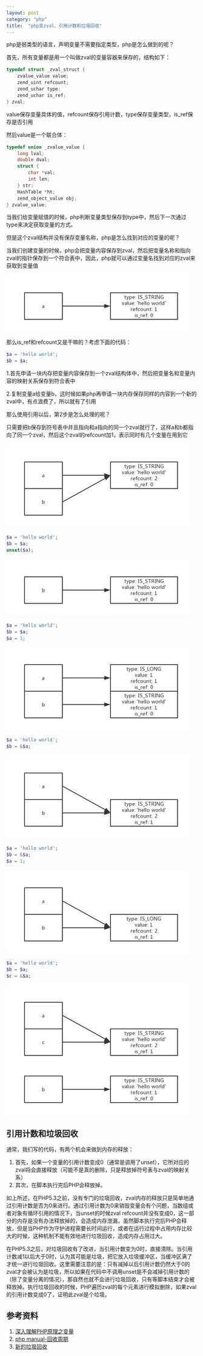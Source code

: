 ```yaml
---
layout: post
category: "php"
title:  "php变zval、引用计数和垃圾回收"
---
```


php是弱类型的语言，声明变量不需要指定类型，php是怎么做到的呢？

首先，所有变量都是用一个叫做zval的变量容器来保存的，结构如下：

```c
typedef struct _zval_struct {
    zvalue_value value;
    zend_uint refcount;
    zend_uchar type;
    zend_uchar is_ref;
} zval;
```

value保存变量具体的值，refcount保存引用计数，type保存变量类型，is_ref保存是否引用

然后value是一个联合体：
```c
typedef union _zvalue_value {
    long lval;
    double dval;
    struct {
        char *val;
        int len;
    } str;
    HashTable *ht;
    zend_object_value obj;
} zvalue_value;
```

当我们给变量赋值的时候，php判断变量类型保存到type中，然后下一次通过type来决定获取变量的方式。

但是这个zval结构并没有保存变量名称，php是怎么找到对应的变量的呢？

当我们创建变量的时候，php会把变量内容保存到zval，然后把变量名称和指向zval的指针保存到一个符合表中，因此，php就可以通过变量名找到对应的zval来获取到变量值

![php-zval1](/images/php-zval1.png)

那么is_ref和refcount又是干嘛的？考虑下面的代码：
```php
$a = 'hello world';
$b = $a;
```
1.首先申请一块内存把变量内容保存到一个zval结构体中，然后把变量名和变量内容的映射关系保存到符合表中

2.复制变量a给变量b，这时候如果php再申请一块内存保存同样的内容到一个新的zval中，有点浪费了，所以就有了引用

那么使用引用以后，第2步是怎么处理的呢？

只需要把b保存到符号表中并且指向和a指向的同一个zval就行了，这样a和b都指向了同一个zval，然后这个zval的refcount加1，表示同时有几个变量在用到它

![php-zval2](/images/php-zval2.png)

```php
$a = 'hello world';
$b = $a;
unset($a);
```

![php-zval3](/images/php-zval3.png)

```php
$a = 'hello world';
$b = $a;
$a = 1;
```

![php-zval4](/images/php-zval4.png)

```php
$a = 'hello world';
$b = &$a;
```

![php-zval5](/images/php-zval5.png)

```php
$a = 'hello world';
$b = &$a;
$a = 1;
```

![php-zval6](/images/php-zval6-sep.png)


```php
$a = 'hello world';
$b = $a;
$c = &$a;
```

![php-zval7](/images/php-zval7.png)

## 引用计数和垃圾回收

通常，我们写的代码，有两个机会来做到内存的释放：
1. 首先，如果一个变量的引用计数变成0（通常是调用了unset），它所对应的zval将会直接释放（可能不是真的删除，只是释放掉符号表与zval的映射关系）
2. 其次，在脚本执行完后PHP会释放掉。

如上所述，在PHP5.3之前，没有专门的垃圾回收，zval内存的释放只是简单地通过引用计数是否为0来进行。通过引用计数为0来销毁变量会有个问题，当数组或者对象有循环引用的情况下，当unset的时候zval refcount并没有变成0，这一部分的内存是没有办法释放掉的，会造成内存泄漏，虽然脚本执行完后PHP会释放，但是当PHP作为守护进程需要长时间运行，或者在运行过程中占用内存比较大的时候，这种机制不能有效地进行垃圾回收，造成内存占用过大。

在PHP5.3之后，对垃圾回收有了改进，当引用计数变为0时，直接清除。当引用计数减1以后大于0时，认为其可能是垃圾，把它放入垃圾缓冲区，当缓冲区满了才统一进行垃圾回收。这里需要注意的是：只有减掉以后引用计数仍然大于0的zval才会被认为是垃圾，所以如果在代码中不调用unset是不会减掉引用计数的（除了变量分离的情况），那自然也就不会进行垃圾回收，只有等脚本结束才会被释放掉。执行垃圾回收的时候，PHP遍历zval的每个元素进行模拟删除，如果zval的引用计数变成0了，证明此zval是个垃圾。

## 参考资料
1. [深入理解PHP原理之变量](http://www.laruence.com/2008/08/22/412.html)
1. [php manual-回收周期](http://docs.php.net/manual/zh/features.gc.collecting-cycles.php)
1. [新的垃圾回收](http://www.php-internals.com/book/?p=chapt06/06-04-01-new-garbage-collection)